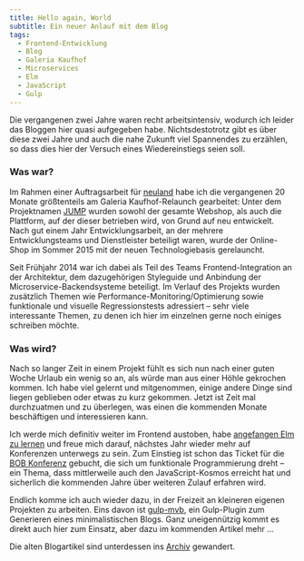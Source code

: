 ```yaml
---
title: Hello again, World
subtitle: Ein neuer Anlauf mit dem Blog
tags:
  - Frontend-Entwicklung
  - Blog
  - Galeria Kaufhof
  - Microservices
  - Elm
  - JavaScript
  - Gulp
---
```


Die vergangenen zwei Jahre waren recht arbeitsintensiv, wodurch ich leider das Bloggen hier quasi aufgegeben habe. Nichtsdestotrotz gibt es über diese zwei Jahre und auch die nahe Zukunft viel Spannendes zu erzählen, so dass dies hier der Versuch eines Wiedereinstiegs seien soll.

<!-- more -->

### Was war?

Im Rahmen einer Auftragsarbeit für [neuland](http://neuland-bfi.de/) habe ich die vergangenen 20 Monate größtenteils am Galeria Kaufhof-Relaunch gearbeitet: Unter dem Projektnamen [JUMP](http://galeria-kaufhof.github.io/general/2014/09/20/jump-ein-technologiesprung-bei-galeria-kaufhof/) wurden sowohl der gesamte Webshop, als auch die Plattform, auf der dieser betrieben wird, von Grund auf neu entwickelt. Nach gut einem Jahr Entwicklungsarbeit, an der mehrere Entwicklungsteams und Dienstleister beteiligt waren, wurde der Online-Shop im Sommer 2015 mit der neuen Technologiebasis gerelauncht.

Seit Frühjahr 2014 war ich dabei als Teil des Teams Frontend-Integration
an der Architektur, dem dazugehörigen Styleguide und Anbindung der Microservice-Backendsysteme beteiligt. Im Verlauf des Projekts wurden zusätzlich Themen wie Performance-Monitoring/Optimierung sowie funktionale und visuelle Regressionstests adressiert – sehr viele interessante Themen, zu denen ich hier im einzelnen gerne noch einiges schreiben möchte.

### Was wird?

Nach so langer Zeit in einem Projekt fühlt es sich nun nach einer guten Woche Urlaub ein wenig so an, als würde man aus einer Höhle gekrochen kommen. Ich habe viel gelernt und mitgenommen, einige andere Dinge sind liegen geblieben oder etwas zu kurz gekommen. Jetzt ist Zeit mal durchzuatmen und zu überlegen, was einen die kommenden Monate beschäftigen und interessieren kann.

Ich werde mich definitiv weiter im Frontend austoben, habe [angefangen Elm zu lernen](/articles/elm-getting-started.html) und freue mich darauf, nächstes Jahr wieder mehr auf Konferenzen unterwegs zu sein. Zum Einstieg ist schon das Ticket für die [BOB Konferenz](http://bobkonf.de/de/index.html) gebucht, die sich um funktionale Programmierung dreht – ein Thema, dass mittlerweile auch den JavaScript-Kosmos erreicht hat und sicherlich die kommenden Jahre über weiteren Zulauf erfahren wird.

Endlich komme ich auch wieder dazu, in der Freizeit an kleineren eigenen Projekten zu arbeiten. Eins davon ist  [gulp-mvb](gulp-mvb.html), ein Gulp-Plugin zum Generieren eines minimalistischen Blogs. Ganz uneigennützig kommt es direkt auch hier zum Einsatz, aber dazu im kommenden Artikel mehr …

Die alten Blogartikel sind unterdessen ins [Archiv](https://archive.dennisreimann.de/) gewandert.
